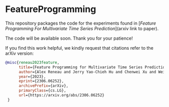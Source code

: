 # FeatureProgramming

This repository packages the code for the experiments found in [_Feature Programming For Multivariate Time Series Prediction_](arxiv link to paper). 

The code will be available soon. Thank you for your patience!


If you find this work helpful, we kindly request that citations refer to the arXiv version:

```bibtex
@misc{reneau2023feature,
      title={Feature Programming for Multivariate Time Series Prediction}, 
      author={Alex Reneau and Jerry Yao-Chieh Hu and Chenwei Xu and Weijian Li and Ammar Gilani and Han Liu},
      year={2023},
      eprint={2306.06252},
      archivePrefix={arXiv},
      primaryClass={cs.LG},
      url={https://arxiv.org/abs/2306.06252}
 }
 ```
